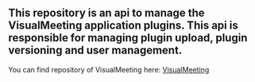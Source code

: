 ## This repository is an api to manage the VisualMeeting application plugins. This api is responsible for managing plugin upload, plugin versioning and user management.

You can find repository of VisualMeeting here: [VisualMeeting](https://github.com/brutalzinn/zoom-monitor-googlesheets)